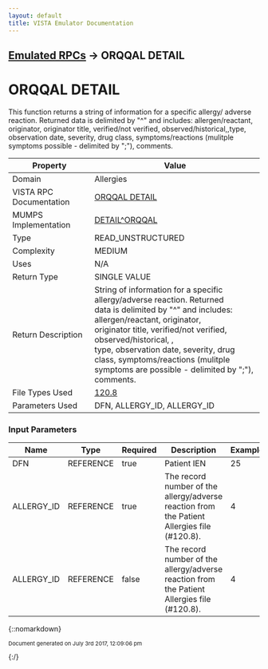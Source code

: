 ```yaml
---
layout: default
title: VISTA Emulator Documentation
---
```


## [Emulated RPCs](TableOfContents) &#8594; ORQQAL DETAIL
# ORQQAL DETAIL

This function returns a string of information for a specific allergy/ adverse reaction.  Returned data is delimited by "^" and includes: allergen/reactant, originator, originator title, verified/not verified,  observed/historical,,type, observation date, severity, drug class,  symptoms/reactions (mulitple symptoms possible - delimited by ";"),  comments.

Property | Value
--- | ---
Domain | Allergies
VISTA RPC Documentation | [ORQQAL DETAIL](../VISTARPC/ORQQAL_DETAIL)
MUMPS Implementation | [DETAIL^ORQQAL](http://code.osehra.org/dox/Routine_ORQQAL_source.html)
Type | READ_UNSTRUCTURED
Complexity | MEDIUM
Uses | N/A
Return Type | SINGLE VALUE
Return Description | String of information for a specific allergy/adverse reaction.  Returned<br/>data is delimited by "^" and includes: allergen/reactant, originator, <br/>originator title, verified/not verified, observed/historical, , <br/>type, observation date, severity, drug class, symptoms/reactions (mulitple<br/>symptoms are possible - delimited by ";"), comments.
File Types Used | [120.8](../VDM/Patient_Allergies-120_8)
Parameters Used | DFN, ALLERGY_ID, ALLERGY_ID


### Input Parameters

Name | Type | Required | Description | Example
--- | --- | --- | --- | ---
DFN | REFERENCE | true | Patient IEN | 25
ALLERGY_ID | REFERENCE | true | The record number of the allergy/adverse reaction from the Patient<br/>Allergies file (#120.8). | 4
ALLERGY_ID | REFERENCE | false | The record number of the allergy/adverse reaction from the Patient<br/>Allergies file (#120.8). | 4

{::nomarkdown} <br/><p style="font-size: 11px">Document generated on July 3rd 2017, 12:09:06 pm</p>{:/}